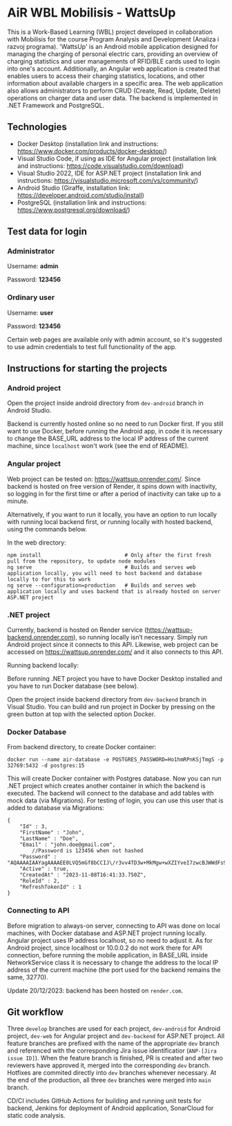 # AiR WBL Mobilisis - WattsUp

This is a Work-Based Learning (WBL) project developed in collaboration with Mobilisis for the course Program Analysis and Development (Analiza i razvoj programa). 'WattsUp' is an Android mobile application designed for managing the charging of personal electric cars, providing an overview of charging statistics and user managements of RFID/BLE cards used to login into one's account. Additionally, an Angular web application is created that enables users to access their charging statistics, locations, and other information about available chargers in a specific area. The web application also allows administrators to perform CRUD (Create, Read, Update, Delete) operations on charger data and user data. The backend is implemented in .NET Framework and PostgreSQL. 

## Technologies

- Docker Desktop (installation link and instructions: https://www.docker.com/products/docker-desktop/)
- Visual Studio Code, if using as IDE for Angular project (installation link and instructions: https://code.visualstudio.com/download)
- Visual Studio 2022, IDE for ASP.NET project (installation link and instructions: https://visualstudio.microsoft.com/vs/community/)
- Android Studio (Giraffe, installation link: https://developer.android.com/studio/install)
- PostgreSQL (installation link and instructions: https://www.postgresql.org/download/)

## Test data for login

### Administrator

Username: **admin** 

Password: **123456**

### Ordinary user

Username: **user** 

Password: **123456**

Certain web pages are available only with admin account, so it's suggested to use admin credentials to test full functionality of the app.

## Instructions for starting the projects

### Android project

Open the project inside android directory from `dev-android` branch in Android Studio. 

Backend is currently hosted online so no need to run Docker first. If you still want to use Docker, before running the Android app, in code it is necessary to change the BASE_URL address to the local IP address of the current machine, since `localhost` won't work (see the end of README).

### Angular project

Web project can be tested on: https://wattsup.onrender.com/. Since backend is hosted on free version of Render, it spins down with inactivity, so logging in for the first time or after a period of inactivity can take up to a minute.

Alternatively, if you want to run it locally, you have an option to run locally with running local backend first, or running locally with hosted backend, using the commands below.

In the web directory:
```
npm install                           # Only after the first fresh pull from the repository, to update node modules
ng serve                              # Builds and serves web application locally, you will need to host backend and database locally to for this to work
ng serve --configuration=production   # Builds and serves web application locally and uses backend that is already hosted on server ASP.NET project
```

### .NET project

Currently, backend is hosted on Render service (https://wattsup-backend.onrender.com), so running locally isn’t necessary. Simply run Android project since it connects to this API. Likewise, web project can be accessed on https://wattsup.onrender.com/ and it also connects to this API.

Running backend locally:

Before running .NET project you have to have Docker Desktop installed and you have to run Docker database (see below).

Open the project inside backend directory from `dev-backend` branch in Visual Studio. You can build and run project in Docker by pressing on the green button at top with the selected option Docker.

### Docker Database

From backend directory, to create Docker container:
```
docker run --name air-database -e POSTGRES_PASSWORD=Ho1hmRPnKSjTmgS -p 32769:5432 -d postgres:15
```

This will create Docker container with Postgres database. Now you can run .NET project which creates another container in which the backend is executed. The backend will connect to the database and add tables with mock data (via Migrations). For testing of login, you can use this user that is added to database via Migrations:
```
{
	"Id" : 3,
	"FirstName" : "John",
	"LastName" : "Doe",
	"Email" : "john.doe@gmail.com",
		//Password is 123456 when not hashed
	"Password" : "AQAAAAIAAYagAAAAEE0LVQ5mGf8bCCIJ\/r3vv4TD3w+MkMgw+wXZIYveI7zwcBJWWdFs9AmwNwOlHpcfNw==",
	"Active" : true,
	"CreatedAt" : "2023-11-08T16:41:33.750Z",
	"RoleId" : 2,
	"RefreshTokenId" : 1
}
```

### Connecting to API

Before migration to always-on server, connecting to API was done on local machines, with Docker database and ASP.NET project running locally. Angular project uses IP address localhost, so no need to adjust it. As for Android project, since localhost or 10.0.0.2 do not work there for API connection, before running the mobile application, in BASE_URL inside NetworkService class it is necessary to change the address to the local IP address of the current machine (the port used for the backend remains the same, 32770).

Update 20/12/2023: backend has been hosted on `render.com`.

## Git workflow

Three `develop` branches are used for each project, `dev-android` for Android project, `dev-web` for Angular project and `dev-backend` for ASP.NET project. All feature branches are prefixed with the name of the appropriate `dev` branch and referenced with the corresponding Jira issue identificatior (`ANP-[Jira issue ID]`). When the feature branch is finished, PR is created and after two reviewers have approved it, merged into the corresponding `dev` branch.  Hotfixes are commited directly into `dev` branches whenever necessary. At the end of the production, all three `dev` branches were merged into `main` branch.

CD/CI includes GitHub Actions for building and running unit tests for backend, Jenkins for deployment of Android application, SonarCloud for static code analysis.
